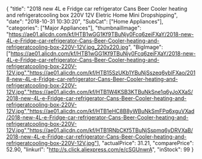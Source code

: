 {
	"title": "2018 new 4L e Fridge car refrigerator Cans Beer Cooler heating and refrigeratcooling box 220V 12V Eletric Home Mini Dropshipping",
	"date": "2018-10-31 10:30:20",
	"SubCat": ["Home Appliances"],
	"categories": ["Major Appliances"],
	"thumbnailImage": "https://ae01.alicdn.com/kf/HTB1wGG1Kf9TBuNjy0Fcq6zeiFXaY/2018-new-4L-e-Fridge-car-refrigerator-Cans-Beer-Cooler-heating-and-refrigeratcooling-box-220V-12V.jpg_220x220.jpg",
	"BigImage": ["https://ae01.alicdn.com/kf/HTB1wGG1Kf9TBuNjy0Fcq6zeiFXaY/2018-new-4L-e-Fridge-car-refrigerator-Cans-Beer-Cooler-heating-and-refrigeratcooling-box-220V-12V.jpg","https://ae01.alicdn.com/kf/HTB15SzUKb1YBuNjSszeq6yblFXao/2018-new-4L-e-Fridge-car-refrigerator-Cans-Beer-Cooler-heating-and-refrigeratcooling-box-220V-12V.jpg","https://ae01.alicdn.com/kf/HTB1W4KSB3KTBuNkSne1q6yJoXXaS/2018-new-4L-e-Fridge-car-refrigerator-Cans-Beer-Cooler-heating-and-refrigeratcooling-box-220V-12V.jpg","https://ae01.alicdn.com/kf/HTB1eHC8B8yWBuNkSmFPq6xguVXad/2018-new-4L-e-Fridge-car-refrigerator-Cans-Beer-Cooler-heating-and-refrigeratcooling-box-220V-12V.jpg","https://ae01.alicdn.com/kf/HTB1RNbCKf5TBuNjSspmq6yDRVXaB/2018-new-4L-e-Fridge-car-refrigerator-Cans-Beer-Cooler-heating-and-refrigeratcooling-box-220V-12V.jpg"],
	"actualPrice": 31.21,
	"comparePrice": 52.90,
	"linkurl": "http://s.click.aliexpress.com/e/cSGUnwrA",
	"inStock": 99
}
